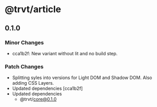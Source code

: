 # @trvt/article

## 0.1.0
### Minor Changes

- cca1b2f: New variant without lit and no build step.

### Patch Changes

- Splitting syles into versions for Light DOM and Shadow DOM. Also adding CSS Layers.
- Updated dependencies [cca1b2f]
- Updated dependencies
  - @trvt/core@0.1.0
